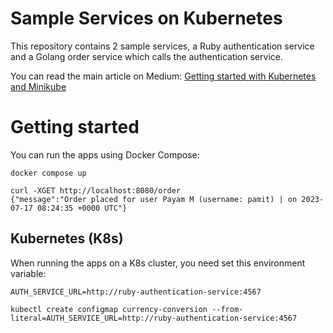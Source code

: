 # Sample Services on Kubernetes

This repository contains 2 sample services, a Ruby authentication service and a Golang order service which calls the authentication service.

You can read the main article on Medium: [Getting started with Kubernetes and Minikube](https://pamit.medium.com/getting-started-with-kubernetes-and-minikube-4037e2bdc9ca)

# Getting started

You can run the apps using Docker Compose:

```
docker compose up

curl -XGET http://localhost:8080/order
{"message":"Order placed for user Payam M (username: pamit) | on 2023-07-17 08:24:35 +0000 UTC"}
```

## Kubernetes (K8s)

When running the apps on a K8s cluster, you need set this environment variable:

```
AUTH_SERVICE_URL=http://ruby-authentication-service:4567

kubectl create configmap currency-conversion --from-literal=AUTH_SERVICE_URL=http://ruby-authentication-service:4567
```
